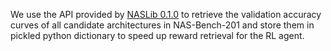 We use the API provided by [NASLib 0.1.0](https://github.com/automl/NASLib) to retrieve the validation accuracy curves of all candidate architectures in NAS-Bench-201 and store them in pickled python dictionary to speed up reward retrieval for the RL agent.
